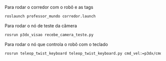 Para rodar o corredor com o robô e as tags
```bash
roslaunch professor_mundo corredor.launch
```
Para rodar o nó de teste da câmera
```bash
rosrun p3dx_visao recebe_camera_teste.py
```
Para rodar o nó que controla o robô com o teclado
```bash
rosrun teleop_twist_keyboard teleop_twist_keyboard.py cmd_vel:=p3dx/cmd_vel 
```
